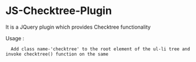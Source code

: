 JS-Checktree-Plugin
===================

It is a JQuery plugin which provides Checktree functionality

Usage : 

      Add class name-'checktree' to the root element of the ul-li tree and invoke checktree() function on the same
